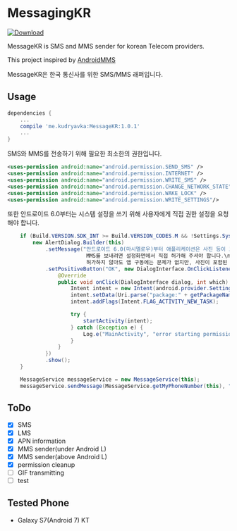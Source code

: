 # MessagingKR

[ ![Download](https://api.bintray.com/packages/seyriz/kudryavka/MessageKR/images/download.svg) ](https://bintray.com/seyriz/kudryavka/MessageKR/_latestVersion)

MessageKR is SMS and MMS sender for korean Telecom providers.

This project inspired by [AndroidMMS](https://github.com/kakopappa/AndroidMMS)

MessageKR은 한국 통신사를 위한 SMS/MMS 래퍼입니다.

## Usage

```groovy
dependencies {
    ...
    compile 'me.kudryavka:MessageKR:1.0.1'
    ...
}
```


SMS와 MMS를 전송하기 위해 필요한 최소한의 권한입니다.

```xml
<uses-permission android:name="android.permission.SEND_SMS" />
<uses-permission android:name="android.permission.INTERNET" />
<uses-permission android:name="android.permission.WRITE_SMS" />
<uses-permission android:name="android.permission.CHANGE_NETWORK_STATE" />
<uses-permission android:name="android.permission.WAKE_LOCK" />
<uses-permission android:name="android.permission.WRITE_SETTINGS"/>
```

또한 안드로이드 6.0부터는 시스템 설정을 쓰기 위해 사용자에게 직접 권한 설정을 요청해야 합니다.

```java
    if (Build.VERSION.SDK_INT >= Build.VERSION_CODES.M && !Settings.System.canWrite(this)) {
        new AlertDialog.Builder(this)
            .setMessage("안드로이드 6.0(마시멜로우)부터 애플리케이션은 사진 등이 포함된 MMS를 자동으로 보낼 수 없습니다.\n
                         MMS를 보내려면 설정화면에서 직접 허가해 주셔야 합니다.\n
                         허가하지 않아도 앱 구동에는 문제가 없지만, 사진이 포함된 메세지를 보내는 기능이 비활성화 됩니다.")
            .setPositiveButton("OK", new DialogInterface.OnClickListener() {
                @Override
                public void onClick(DialogInterface dialog, int which) {
                    Intent intent = new Intent(android.provider.Settings.ACTION_MANAGE_WRITE_SETTINGS);
                    intent.setData(Uri.parse("package:" + getPackageName()));
                    intent.addFlags(Intent.FLAG_ACTIVITY_NEW_TASK);

                    try {
                        startActivity(intent);
                    } catch (Exception e) {
                        Log.e("MainActivity", "error starting permission intent", e);
                    }
                }
            })
            .show();
    }
```

```java
    MessageService messageService = new MessageService(this);
    messageService.sendMessage(MessageService.getMyPhoneNumber(this), "THIS IS SMS TEST", null);
```



## ToDo
- [x] SMS
- [x] LMS
- [x] APN information
- [x] MMS sender(under Android L)
- [x] MMS sender(above Android L)
- [x] permission cleanup
- [ ] GIF transmitting
- [ ] test

## Tested Phone
- Galaxy S7(Android 7) KT